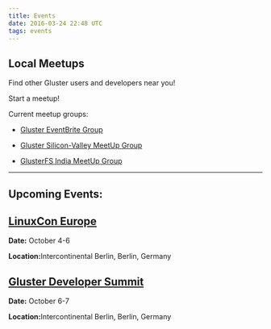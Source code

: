 ```yaml
---
title: Events
date: 2016-03-24 22:48 UTC
tags: events
---
```

Local Meetups
------------
Find other Gluster users and developers near you!


Start a meetup! 

Current meetup groups: 



* [Gluster EventBrite Group](http://gluster.eventbrite.com/)


* [Gluster Silicon-Valley MeetUp Group](http://www.meetup.com/GlusterFS-Silicon-Valley/)


* [GlusterFS India MeetUp Group](http://www.meetup.com/glusterfs-India/)

---------


Upcoming Events:
------------

[LinuxCon Europe](http://events.linuxfoundation.org/events/linuxcon-europe)
-------------
<b>Date:</b> October 4-6 

<b>Location:</b>Intercontinental Berlin, Berlin, Germany 


[Gluster Developer Summit](https://www.gluster.org/events/summit2016/)
-------------
<b>Date:</b> October 6-7

<b>Location:</b>Intercontinental Berlin, Berlin, Germany 


